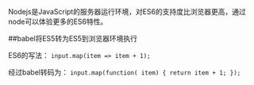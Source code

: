 Nodejs是JavaScript的服务器运行环境，对ES6的支持度比浏览器更高，通过node可以体验更多的ES6特性。

##babel将ES5转为ES5到浏览器环境执行

ES6的写法：
`input.map(item => item + 1);`

经过babel转码为：
`input.map(function( item) {
    return item + 1;
});`
